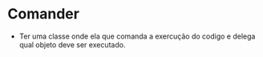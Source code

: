 # Comander
- Ter uma classe onde ela que comanda a exercução do codigo e delega qual objeto deve ser executado.